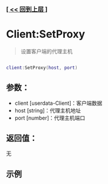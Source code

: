 ### [[ << 回到上层 ]](index.md)

# Client:SetProxy

> 设置客户端的代理主机

```lua

client:SetProxy(host, port)

```

## 参数：

+ client [userdata-Client]：客户端数据
+ host [string]：代理主机地址
+ port [number]：代理主机端口

## 返回值：

无

## 示例

```lua

```